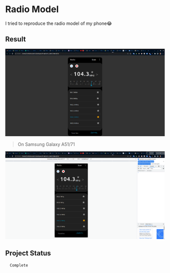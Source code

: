 # Radio Model
I tried to reproduce the radio model of my phone😂

## Result 
![Radio sketch](radio-sketch1.png) 

> On Samsung Galaxy A51/71
> 
![Radio sketch](radio-sketch2.png) 

## Project Status 
      Complete 
